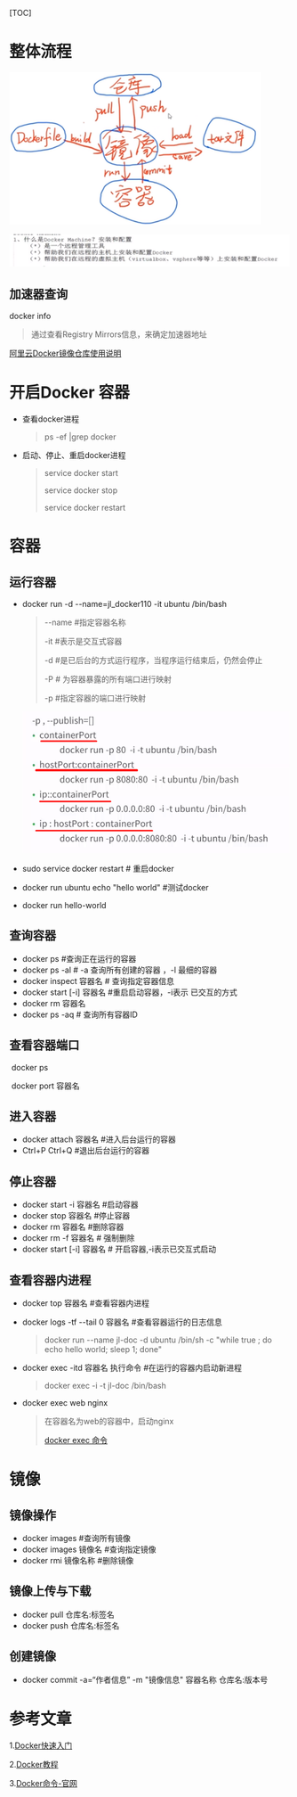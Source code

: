 [TOC]

# 整体流程

![1565321507025](assets/1565321507025.png)

![1565322328692](assets/1565322328692.png)



## 加速器查询

docker info  

> 通过查看Registry Mirrors信息，来确定加速器地址

[阿里云Docker镜像仓库使用说明](http://note.youdao.com/noteshare?id=aaa8bf4e9e3a66e3b10548bb4011d8e9&sub=EB92CF3C44B948A6980CCE40AFE6D0AE)



# 开启Docker 容器

- 查看docker进程

  > ps -ef |grep docker

- 启动、停止、重启docker进程

  > service docker start
  >
  > service docker stop
  >
  > service docker restart

# 容器

## 运行容器

- docker run -d --name=jl_docker110 -it ubuntu /bin/bash

  > --name  #指定容器名称
  >
  > -it        #表示是交互式容器
  >
  > -d          #是已后台的方式运行程序，当程序运行结束后，仍然会停止
  >
  > -P    # 为容器暴露的所有端口进行映射
  >
  > -p    #指定容器的端口进行映射

  ![1565331268590](assets/1565331268590.png)




- sudo service docker restart   # 重启docker
- docker run ubuntu echo "hello world" #测试docker
- docker run hello-world

## 查询容器

- docker ps    #查询正在运行的容器
- docker ps -al  # -a 查询所有创建的容器 ，-l 最细的容器
- docker inspect 容器名  # 查询指定容器信息
- docker start [-i] 容器名   #重启启动容器，-i表示 已交互的方式
- docker rm 容器名
- docker ps -aq  # 查询所有容器ID

## 查看容器端口

​	docker ps

​	docker port 容器名

## 进入容器

- docker attach 容器名  #进入后台运行的容器
- Ctrl+P  Ctrl+Q              #退出后台运行的容器

## 停止容器

- docker start -i 容器名     #启动容器
- docker stop 容器名 		#停止容器
- docker rm 容器名	        #删除容器
- docker rm -f  容器名        # 强制删除
- docker start  [-i] 容器名        # 开启容器,-i表示已交互式启动

## 查看容器内进程

- docker top 容器名                                #查看容器内进程

- docker logs -tf --tail 0 容器名              #查看容器运行的日志信息

  > docker run --name jl-doc -d ubuntu /bin/sh -c "while true ; do echo hello world; sleep 1; done"

- docker exec  -itd  容器名 执行命令     #在运行的容器内启动新进程

  > docker exec  -i -t  jl-doc /bin/bash

- docker exec web nginx

  > 在容器名为web的容器中，启动nginx
  >
  > [docker exec 命令](https://www.jianshu.com/p/d858d3cfd427)



# 镜像

## 镜像操作

- docker images                             #查询所有镜像
- docker images 镜像名                 #查询指定镜像
- docker rmi 镜像名称                    #删除镜像



## 镜像上传与下载

- docker pull 仓库名:标签名
- docker push 仓库名:标签名


## 创建镜像

 - docker commit -a=“作者信息”  -m "镜像信息"  容器名称  仓库名:版本号




# 参考文章

1.[Docker快速入门](https://www.cnblogs.com/williamjie/p/9103327.html)

2.[Docker教程](https://www.bilibili.com/video/av17854410/?p=3)

3.[Docker命令-官网](https://docs.docker.com/engine/reference/run/)

